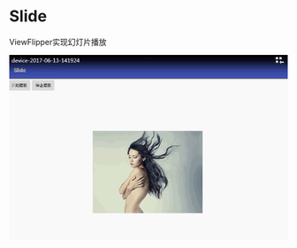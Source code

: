 # Slide
ViewFlipper实现幻灯片播放

![](https://raw.githubusercontent.com/pangli/Slide/master/app/scren/b.gif)  
